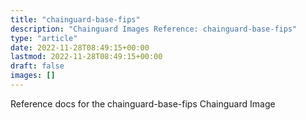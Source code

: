```yaml
---
title: "chainguard-base-fips"
description: "Chainguard Images Reference: chainguard-base-fips"
type: "article"
date: 2022-11-28T08:49:15+00:00
lastmod: 2022-11-28T08:49:15+00:00
draft: false
images: []
---
```


Reference docs for the chainguard-base-fips Chainguard Image
